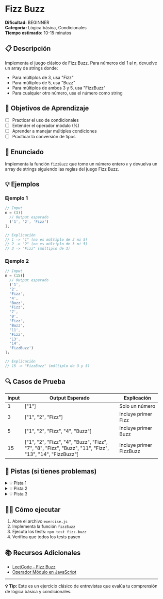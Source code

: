 # Fizz Buzz

**Dificultad:** BEGINNER  
**Categoría:** Lógica básica, Condicionales  
**Tiempo estimado:** 10-15 minutos

## 📋 Descripción

Implementa el juego clásico de Fizz Buzz. Para números del 1 al n, devuelve un array de strings donde:

- Para múltiplos de 3, usa "Fizz"
- Para múltiplos de 5, usa "Buzz"
- Para múltiplos de ambos 3 y 5, usa "FizzBuzz"
- Para cualquier otro número, usa el número como string

## 🎯 Objetivos de Aprendizaje

- [ ] Practicar el uso de condicionales
- [ ] Entender el operador módulo (%)
- [ ] Aprender a manejar múltiples condiciones
- [ ] Practicar la conversión de tipos

## 📝 Enunciado

Implementa la función `fizzBuzz` que tome un número entero `n` y devuelva un array de strings siguiendo las reglas del juego Fizz Buzz.

## 💡 Ejemplos

### Ejemplo 1

```javascript
// Input
n = (3)[
  // Output esperado
  ('1', '2', 'Fizz')
];

// Explicación
// 1 -> "1" (no es múltiplo de 3 ni 5)
// 2 -> "2" (no es múltiplo de 3 ni 5)
// 3 -> "Fizz" (múltiplo de 3)
```

### Ejemplo 2

```javascript
// Input
n = (15)[
  // Output esperado
  ('1',
  '2',
  'Fizz',
  '4',
  'Buzz',
  'Fizz',
  '7',
  '8',
  'Fizz',
  'Buzz',
  '11',
  'Fizz',
  '13',
  '14',
  'FizzBuzz')
];

// Explicación
// 15 -> "FizzBuzz" (múltiplo de 3 y 5)
```

## 🔍 Casos de Prueba

| Input | Output Esperado                                                                                         | Explicación             |
| ----- | ------------------------------------------------------------------------------------------------------- | ----------------------- |
| 1     | ["1"]                                                                                                   | Solo un número          |
| 3     | ["1", "2", "Fizz"]                                                                                      | Incluye primer Fizz     |
| 5     | ["1", "2", "Fizz", "4", "Buzz"]                                                                         | Incluye primer Buzz     |
| 15    | ["1", "2", "Fizz", "4", "Buzz", "Fizz", "7", "8", "Fizz", "Buzz", "11", "Fizz", "13", "14", "FizzBuzz"] | Incluye primer FizzBuzz |

## 🧠 Pistas (si tienes problemas)

<details>
<summary>💡 Pista 1</summary>

Usa el operador módulo (%) para verificar si un número es múltiplo de otro.

</details>

<details>
<summary>💡 Pista 2</summary>

Recuerda que FizzBuzz (múltiplo de 3 y 5) debe verificarse antes que Fizz o Buzz individualmente.

</details>

<details>
<summary>💡 Pista 3</summary>

Usa un bucle for para iterar desde 1 hasta n, y convierte los números a string usando toString().

</details>

## 🏃‍♂️ Cómo ejecutar

1. Abre el archivo `exercise.js`
2. Implementa la función `fizzBuzz`
3. Ejecuta los tests: `npm test fizz-buzz`
4. Verifica que todos los tests pasen

## 📚 Recursos Adicionales

- [LeetCode - Fizz Buzz](https://leetcode.com/problems/fizz-buzz/)
- [Operador Módulo en JavaScript](https://developer.mozilla.org/en-US/docs/Web/JavaScript/Reference/Operators/Remainder)

---

**💡 Tip:** Este es un ejercicio clásico de entrevistas que evalúa tu comprensión de lógica básica y condicionales.
